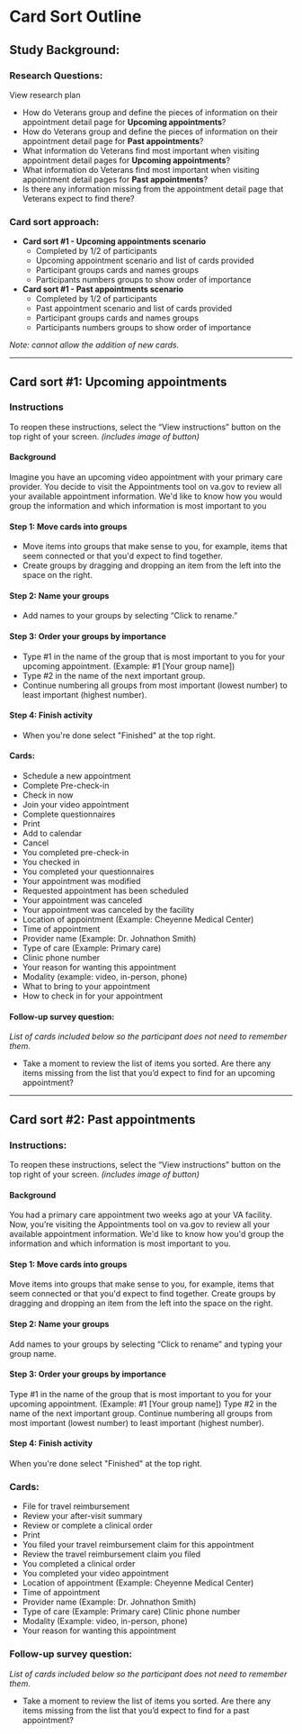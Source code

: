 # Card Sort Outline

## Study Background: 

### Research Questions:
View research plan

- How do Veterans group and define the pieces of information on their appointment detail page for **Upcoming appointments**?
- How do Veterans group and define the pieces of information on their appointment detail page for **Past appointments**?
- What information do Veterans find most important when visiting appointment detail pages for **Upcoming appointments**?
- What information do Veterans find most important when visiting appointment detail pages for **Past appointments**?
- Is there any information missing from the appointment detail page that Veterans expect to find there?

### Card sort approach:
- **Card sort #1 - Upcoming appointments scenario**
  - Completed by 1/2 of participants
  - Upcoming appointment scenario and list of cards provided
  - Participant groups cards and names groups
  - Participants numbers groups to show order of importance
- **Card sort #1 - Past appointments scenario**
  - Completed by 1/2 of participants
  - Past appointment scenario and list of cards provided
  - Participant groups cards and names groups
  - Participants numbers groups to show order of importance
 
_Note: cannot allow the addition of new cards._

-----

## Card sort #1: Upcoming appointments

### Instructions
To reopen these instructions, select the “View instructions” button on the top right of your screen. _(includes image of button)_


#### Background
Imagine you have an upcoming video appointment with your primary care provider. You decide to visit the Appointments tool on va.gov to review all your available appointment information. We'd like to know how you would group the information and which information is most important to you

#### **Step 1: Move cards into groups**
- Move items into groups that make sense to you, for example, items that seem connected or that you'd expect to find together.
- Create groups by dragging and dropping an item from the left into the space on the right.
#### **Step 2: Name your groups**
- Add names to your groups by selecting “Click to rename.”
#### **Step 3: Order your groups by importance**
- Type #1 in the name of the group that is most important to you for your upcoming appointment. (Example: #1 [Your group name])
- Type #2 in the name of the next important group.
- Continue numbering all groups from most important (lowest number) to least important (highest number).
#### **Step 4: Finish activity**
- When you're done select "Finished" at the top right.

#### Cards: 
- Schedule a new appointment
- Complete Pre-check-in
- Check in now
- Join your video appointment
- Complete questionnaires 
- Print
- Add to calendar
- Cancel
- You completed pre-check-in 
- You checked in 
- You completed your questionnaires
- Your appointment was modified 
- Requested appointment has been scheduled
- Your appointment was canceled
- Your appointment was canceled by the facility
- Location of appointment (Example: Cheyenne Medical Center)
- Time of appointment
- Provider name (Example: Dr. Johnathon Smith)
- Type of care (Example: Primary care)
- Clinic phone number
- Your reason for wanting this appointment
- Modality (example: video, in-person, phone)
- What to bring to your appointment
- How to check in for your appointment

#### Follow-up survey question:
_List of cards included below so the participant does not need to remember them._
- Take a moment to review the list of items you sorted. Are there any items missing from the list that you’d expect to find for an upcoming appointment?

----

## Card sort #2: Past appointments

### Instructions: 
To reopen these instructions, select the “View instructions” button on the top right of your screen. _(includes image of button)_

#### Background
You had a primary care appointment two weeks ago at your VA facility. Now, you’re visiting the Appointments tool on va.gov to review all your available appointment information. We'd like to know how you'd group the information and which information is most important to you.

#### Step 1: Move cards into groups
Move items into groups that make sense to you, for example, items that seem connected or that you'd expect to find together.
Create groups by dragging and dropping an item from the left into the space on the right.

#### Step 2: Name your groups
Add names to your groups by selecting “Click to rename” and typing your group name.

#### Step 3: Order your groups by importance
Type #1 in the name of the group that is most important to you for your upcoming appointment. (Example: #1 [Your group name])
Type #2 in the name of the next important group.
Continue numbering all groups from most important (lowest number) to least important (highest number).

#### Step 4: Finish activity
When you're done select "Finished" at the top right.

### Cards:
- File for travel reimbursement
- Review your after-visit summary
- Review or complete a clinical order
- Print
- You filed your travel reimbursement claim for this appointment 
- Review the travel reimbursement claim you filed
- You completed a clinical order
- You completed your video appointment
- Location of appointment (Example: Cheyenne Medical Center)
- Time of appointment
- Provider name (Example: Dr. Johnathon Smith)
- Type of care (Example: Primary care)
Clinic phone number
- Modality (Example: video, in-person, phone)
- Your reason for wanting this appointment

### Follow-up survey question:
_List of cards included below so the participant does not need to remember them._

- Take a moment to review the list of items you sorted. Are there any items missing from the list that you’d expect to find for a past appointment?
















